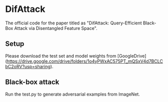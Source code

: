 # DifAttack
The official code for the paper titled as "DifAttack: Query-Efficient Black-Box Attack via Disentangled Feature Space".

## Setup
Please download the test set and model weights from [GoogleDrive] (https://drive.google.com/drive/folders/1o4yPWxAC575PT_mQSxV4d7BCLCbC2oRV?usp=sharing).

## Black-box attack
Run the test.py to generate adversarial examples from ImageNet.


